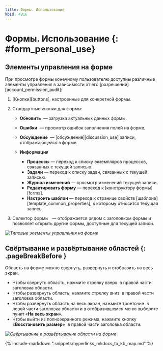 ```yaml
---
title: Формы. Использование
kbId: 4816
---
```


# Формы. Использование {: #form_personal_use}

## Элементы управления на форме

При просмотре формы конечному пользователю доступны различные элементы управления в зависимости от его [разрешений][account_permission_audit]:

1. [Кнопки][buttons], настроенные для конкретной формы.
2. Стандартные кнопки для формы:

    - **Обновить** <i class=" fal  fa-sync-alt ">‌</i> — загрузка актуальных данных формы.
    - **Ошибки** <i class=" fal  fa-exclamation-triangle ">‌</i> — просмотр ошибок заполнения полей на форме.
    - **Обсуждение** <i class=" fal  fa-comment-dots ">‌</i> — [обсуждение][discussion_use] записи, отображающейся в форме.
    - **Информация** <i class="fal  fa-edit">‌</i>

        - **Процессы** — переход к списку экземпляров процессов, связанных с текущей записью.
        - **Задачи** — переход к списку задач, связанных с текущей записью.
        - **Журнал изменений** — просмотр изменений текущей записи.
        - **Редактировать форму** — переход к [конструктору формы][forms].
        - **Настроить шаблон** — переход к странице свойств [шаблона][template_common_properties], к которому относится текущая запись.

3. Селектор формы <i class=" fal  fa-angle-down">‌&nbsp;</i> — отображается рядом с заголовком формы и позволяет открыть другие формы, доступные для текущей записи.

_![Типовые элементы управления на форме](form_personal_use_elements.png)_

## Свёртывание и развёртывание областей {: .pageBreakBefore }

Область на форме можно свернуть, развернуть и отобразить на весь экран.

- Чтобы свернуть область, нажмите стрелку вверх <i class=" fal  fa-angle-up ">‌</i> в правой части заголовка области.
- Чтобы развернуть область, нажмите стрелку вниз <i class=" fal  fa-angle-down">‌</i> в правой части заголовка области.
- Чтобы развернуть область на весь экран, нажмите троеточие **<i class=" fal  fa-ellipsis-v ">‌</i>** в левой части заголовка области и в отобразившемся меню выберите пункт «**На весь экран**».
- Чтобы выйти из полноэкранного режима, нажмите кнопку «**Восстановить размер**» <i class=" fa-light  fa-times ">‌</i> в правой части заголовка области.

_![Свёртывание и развёртывание области на форме](form_personal_use_area.png)_

{% include-markdown ".snippets/hyperlinks_mkdocs_to_kb_map.md" %}
